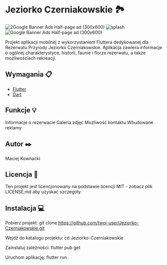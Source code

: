# Jeziorko Czerniakowskie 🏞️

 ![2Google Banner Ads Half-page ad (300x600)](https://github.com/maciejkownacki/JeziorkoCzerniakowskie/assets/97414660/9b47d254-88f0-4a51-a083-017d4205bc30) ![splash](https://github.com/maciejkownacki/JeziorkoCzerniakowskie/assets/97414660/23f1781a-811e-40a1-bceb-994bc6fe348a) ![Google Banner Ads Half-page ad (300x600)](https://github.com/maciejkownacki/JeziorkoCzerniakowskie/assets/97414660/6de8ad32-6d7a-4e20-8ed0-f29f58fd863f)




Projekt aplikacji mobilnej z wykorzystaniem Fluttera dedykowanej dla Rezerwatu Przyrody Jeziorko Czerniakowskie. Aplikacja zawiera informacje o ogólnej charakterystyce, historii, faunie i florze rezerwatu, a także możliwościach rekreacji.

## Wymagania 📋

- [Flutter](https://flutter.dev)
- [Dart](https://dart.dev)

## Funkcje 💡
Informacje o rezerwacie
Galeria zdjęć
Możliwość kontaktu
Wbudowane reklamy

## Autor ✒️
Maciej Kownacki

## Licencja 📄
Ten projekt jest licencjonowany na podstawie licencji MIT - zobacz plik LICENSE.md aby uzyskać szczegóły.



## Instalacja 💻

Pobierz projekt:
git clone https://github.com/twoj-user/Jeziorko-Czerniakowskie.git


Wejdź do katalogu projektu:
cd Jeziorko-Czerniakowskie


Zainstaluj zależności:
flutter pub get


Uruchom aplikację:
flutter run


